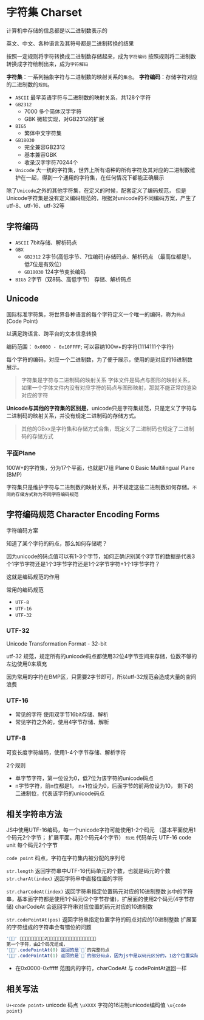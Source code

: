 # 字符集 Charset

计算机中存储的信息都是以二进制数表示的

英文、中文、各种语言及其符号都是二进制转换的结果

按照一定规则将字符转换成二进制数存储起来，成为`字符编码`
按照规则将二进制数转换成字符绘制出来，成为`字符解码`

**字符集**：一系列抽象字符与二进制数的映射关系的`集合`。
**字符编码**：存储字符对应的二进制数的`规则`。

+ `ASCII` 最早英语字符与二进制数的映射关系，共128个字符
+ `GB2312`
  + 7000 多个简体汉字字符
  + GBK 微软实现，对GB2312的扩展
+ `BIG5`
  + 繁体中文字符集
+ `GB18030`
  + 完全兼容GB2312
  + 基本兼容GBK
  + 收录汉字字符70244个
+ `Unicode` 大一统的字符集，世界上所有语种的所有字符及其对应的二进制数维护在一起，得到一个通用的字符集，在任何情况下都能正确展示

除了`Unicode`之外的其他字符集，在定义的时候，配套定义了编码规范，
但是Unicode字符集是没有定义编码规范的，根据对unicode的不同编码方案，产生了utf-8、utf-16、utf-32等

## 字符编码

+ `ASCII` 7bit存储、解析码点
+ `GBX`
  + `GB2312` 2字节(高低字节、7位编码)存储码点、解析码点 （最高位都是1，低7位是有效位）
  + `GB18030` 124字节变长编码
+ `BIG5` 2字节（双8码、高低字节） 存储、解析码点

## Unicode

国际标准字符集，将世界各种语言的每个字符定义一个唯一的编码，称为`码点`(Code Point)

以满足跨语言、跨平台的文本信息转换

编码范围： `0x0000 - 0x10FFFF`; 可以容纳100w+的字符(1114111个字符)

每个字符的编码，对应一个二进制数，为了便于展示，使用的是对应的16进制数展示。

> 字符集是字符与二进制码的映射关系
> 字体文件是码点与图形的映射关系，如果一个字体文件内没有对应字符的码点与图形映射，那就不能正常的渲染对应的字符

**Unicode与其他的字符集的区别是**，unicode只是字符集规范，只是定义了字符与二进制码的映射关系，并没有规定二进制码的存储方式。

> 其他的GBxx是字符集和存储方式合集，既定义了二进制码也规定了二进制码的存储方式

### 平面Plane

100W+的字符集，分为17个平面，也就是17组
Plane 0 Basic Multilingual Plane (BMP)

字符集只是维护字符与二进制数的映射关系，并不规定这些二进制数如何存储。`不同的存储方式称为不同字符编码规范`

## 字符编码规范 Character Encoding Forms

字符编码方案

知道了某个字符的码点，那么如何存储呢？

因为unicode的码点值可以有1-3个字节，如何正确识别某个3字节的数据是代表3个1字节字符还是1个3字节字符还是1个2字节字符+1个1字节字符？

这就是编码规范的作用

常用的编码规范

+ `UTF-8`
+ `UTF-16`
+ `UTF-32`

### UTF-32

Unicode Transformation Format - 32-bit

utf-32 规范，规定所有的unicode码点都使用32位4字节空间来存储，位数不够的左边使用0来填充

因为常用的字符在BMP区，只需要2字节即可，所以utf-32规范会造成大量的空间浪费

### UTF-16

+ 常见的字符 使用双字节16bit存储、解析
+ 常见字符之外的，使用4字节存储、解析

### UTF-8

可变长度字符编码，使用1-4个字节存储、解析字符

2个规则

+ 单字节字符，第一位设为0，低7位为该字符的unicode码点
+ n字节字符，前n位都是1， n+1位设为0，后面字节的前两位设为10， 剩下的二进制位，代表该字符的unicode码点

## 相关字符串方法

JS中使用UTF-16编码，每一个unicode字符可能使用1-2个码元 （基本平面使用1个码元2个字节； 扩展平面。用2个码元4个字节）
`码元` 代码单元 UTF-16 code unit 每个码元2个字节

`code point` 码点，字符在字符集内被分配的序列号

`str.length` 返回字符串中UTF-16代码单元的个数，也就是码元的个数
`str.charAt(index)` 返回字符串中直接位置的字符

`str.charCodeAt(index)` 返回字符串指定位置码元对应的10进制整数
js中的字符串，基本面字符都是使用1个码元(2个字节存储)，扩展面的使用2个码元(4字节存储)
charCodeAt 会返回字符串对应位置的码元对应的10进制数

`str.codePointAt(pos)` 返回字符串指定位置字符的码点对应的10进制整数
扩展面的字符组成的字符串会有错位的问题

```js
'𠮶𠮷' 这个字符串，表面有2个元素组成，但是每个元素都是在拓展面
第一个字符，由2个码元组成，
'𠮶𠮷'.codePointAt(0) 返回的是`𠮶`的完整码点
'𠮶𠮷'.codePointAt(1) 返回的是`𠮶`的部分码点，因为js中是以码元区分的，1这个位置实际是`𠮶`的码元所在
```

+ 在0x0000-0xfffff 范围内的字符，charCodeAt 与 codePointAt返回一样

## 相关写法

`U+<code point>` unicode 码点
`\uXXXX` 字符的16进制unicode编码值
`\u{code point}`
